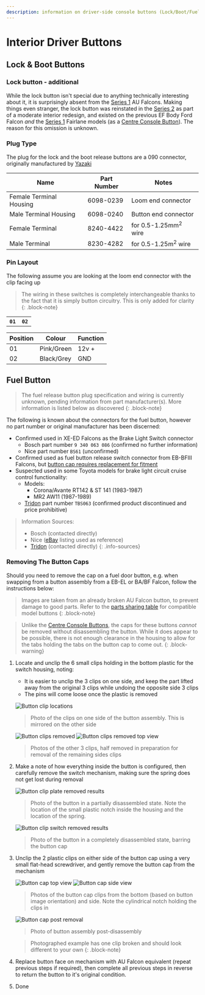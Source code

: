 ```yaml
---
description: information on driver-side console buttons (Lock/Boot/Fuel)
---
```


# Interior Driver Buttons

## Lock & Boot Buttons

### Lock button - additional

While the lock button isn't special due to anything technically interesting about it, it is surprisingly absent from the [Series 1](../../Miscellaneous/SeriesInformation/SeriesInformation.md#series-1) AU Falcons. Making things even stranger, the lock button was reinstated in the [Series 2](../../Miscellaneous/SeriesInformation/SeriesInformation.md#series-2) as part of a moderate interior redesign, and existed on the previous EF Body Ford Falcon *and* the [Series 1](../../Miscellaneous/SeriesInformation/SeriesInformation.md#series-1) Fairlane models (as a [Centre Console Button](../CentreConsoleButtons/CentreConsoleButtons.md)). The reason for this omission is unknown.

### Plug Type

The plug for the lock and the boot release buttons are a 090 connector, originally manufactured by [Yazaki](../../Credits.md#sources)

| Name | Part Number | Notes |
| --- | --- | --- |
| Female Terminal Housing | 6098-0239 | Loom end connector |
| Male Terminal Housing | 6098-0240 | Button end connector |
| Female Terminal | 8240-4422 | for 0.5-1.25mm<sup>2</sup> wire |
| Male Terminal | 8230-4282 | for 0.5-1.25m<sup>2</sup> wire |

### Pin Layout

The following assume you are looking at the loom end connector with the clip facing up

> The wiring in these switches is completely interchangeable thanks to the fact that it is simply button circuitry. This is only added for clarity
{: .block-note}

<table>
    <th><code>01</code></th>
    <th><code>02</code></th>
</table>

| Position | Colour | Function |
| --- | --- | --- |
| 01 | Pink/Green | 12v + |
| 02 | Black/Grey | GND |

## Fuel Button

> The fuel release button plug specification and wiring is currently unknown, pending information from part manufacturer(s). More information is listed below as discovered
{: .block-note}

The following is known about the connectors for the fuel button, however no part number or original manufacturer has been discerned:

- Confirmed used in XE-ED Falcons as the Brake Light Switch connector
  - Bosch part number `9 340 063 086` (confirmed no further information)
  - Nice part number `BS61` (unconfirmed)
- Confirmed used as fuel button release switch connector from EB-BFIII Falcons, but [button cap requires replacement for fitment](#removing-the-button-caps)
- Suspected used in some Toyota models for brake light circuit cruise control functionality:
    - Models:
      - Corona/Avante RT142 & ST 141 (1983-1987)
      - MR2 AW11 (1987-1989)
    - [Tridon](../../Credits.md#sources) part number `TBS063` (confirmed product discontinued and price prohibitive)

> Information Sources:
> - Bosch (contacted directly)
> - Nice ([eBay](../../Credits.md#sources) listing used as reference)
> - [Tridon](../../Credits.md#sources) (contacted directly)
{: .info-sources}

### Removing The Button Caps

Should you need to remove the cap on a fuel door button, e.g. when swapping from a button assembly from a EB-EL or BA/BF Falcon, follow the instructions below:

> Images are taken from an already broken AU Falcon button, to prevent damage to good parts. Refer to the [parts sharing table](../../Miscellaneous/PartsSharing/PartsSharing.md#parts-sharing-table) for compatible model buttons
{: .block-note}

> Unlike the [Centre Console Buttons](../CentreConsoleButtons/CentreConsoleButtons.md), the caps for these buttons *cannot* be removed without disassembling the button. While it does appear to be possible, there is not enough clearance in the housing to allow for the tabs holding the tabs on the button cap to come out.
{: .block-warning}

1. Locate and unclip the 6 small clips holding in the bottom plastic for the switch housing, noting:
    - It is easier to unclip the 3 clips on one side, and keep the part lifted away from the original 3 clips while undoing the opposite side 3 clips
    - The pins will come loose once the plastic is removed

    ![Button clip locations](./button-clips-side-1.jpg)
    > Photo of the clips on one side of the button assembly. This is mirrored on the other side

    ![Button clips removed](./button-clips-side-2-removed.jpg)
    ![Button clips removed top view](./button-clips-half-removed.jpg)
    > Photos of the other 3 clips, half removed in preparation for removal of the remaining sides clips

1. Make a note of how everything inside the button is configured, then carefully remove the switch mechanism, making sure the spring does not get lost during removal

    ![Button clip plate removed results](./button-decon-stage1.jpg)
    > Photo of the button in a partially disassembled state. Note the location of the small plastic notch inside the housing and the location of the spring.

    ![Button clip switch removed results](./button-decon-stage2.jpg)
    > Photo of the button in a completely disassembled state, barring the button cap

1. Unclip the 2 plastic clips on either side of the button cap using a very small flat-head screwdriver, and gently remove the button cap from the mechanism

    ![Button cap top view](./button-cap-clip-bottom.jpg)
    ![Button cap side view](./button-cap-clip-side.jpg)
    > Photos of the button cap clips from the bottom (based on button image orientation) and side. Note the cylindrical notch holding the clips in

    ![Button cap post removal](./button-decon-stage3.jpg)
    > Photo of button assembly post-disassembly

    > Photographed example has one clip broken and should look different to your own
    {: .block-note}

1. Replace button face on mechanism with AU Falcon equivalent (repeat previous steps if required), then complete all previous steps in reverse to return the button to it's original condition.

1. Done


<!-- TODO find this damned connector if at all possible. Notes follow. Noted as C-170 in the workshop manual connector listing, apparently between models AU-BF at least. Known used EB-BF. May be OEM but should at least be from another international model
-->